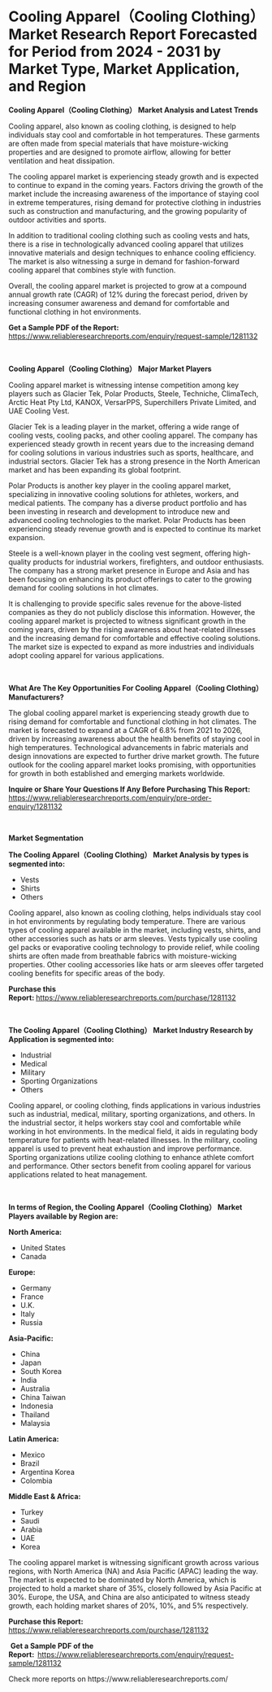 <p><h1>Cooling Apparel（Cooling Clothing） Market Research Report Forecasted for Period from 2024 -  2031 by Market Type, Market Application, and Region</h1></p><p><strong>Cooling Apparel（Cooling Clothing） Market Analysis and Latest Trends</strong></p>
<p><p>Cooling apparel, also known as cooling clothing, is designed to help individuals stay cool and comfortable in hot temperatures. These garments are often made from special materials that have moisture-wicking properties and are designed to promote airflow, allowing for better ventilation and heat dissipation.</p><p>The cooling apparel market is experiencing steady growth and is expected to continue to expand in the coming years. Factors driving the growth of the market include the increasing awareness of the importance of staying cool in extreme temperatures, rising demand for protective clothing in industries such as construction and manufacturing, and the growing popularity of outdoor activities and sports.</p><p>In addition to traditional cooling clothing such as cooling vests and hats, there is a rise in technologically advanced cooling apparel that utilizes innovative materials and design techniques to enhance cooling efficiency. The market is also witnessing a surge in demand for fashion-forward cooling apparel that combines style with function.</p><p>Overall, the cooling apparel market is projected to grow at a compound annual growth rate (CAGR) of 12% during the forecast period, driven by increasing consumer awareness and demand for comfortable and functional clothing in hot environments.</p></p>
<p><strong>Get a Sample PDF of the Report:&nbsp;</strong> <a href="https://www.reliableresearchreports.com/enquiry/request-sample/1281132">https://www.reliableresearchreports.com/enquiry/request-sample/1281132</a></p>
<p>&nbsp;</p>
<p><strong>Cooling Apparel（Cooling Clothing） Major Market Players</strong></p>
<p><p>Cooling apparel market is witnessing intense competition among key players such as Glacier Tek, Polar Products, Steele, Techniche, ClimaTech, Arctic Heat Pty Ltd, KANOX, VersarPPS, Superchillers Private Limited, and UAE Cooling Vest. </p><p>Glacier Tek is a leading player in the market, offering a wide range of cooling vests, cooling packs, and other cooling apparel. The company has experienced steady growth in recent years due to the increasing demand for cooling solutions in various industries such as sports, healthcare, and industrial sectors. Glacier Tek has a strong presence in the North American market and has been expanding its global footprint.</p><p>Polar Products is another key player in the cooling apparel market, specializing in innovative cooling solutions for athletes, workers, and medical patients. The company has a diverse product portfolio and has been investing in research and development to introduce new and advanced cooling technologies to the market. Polar Products has been experiencing steady revenue growth and is expected to continue its market expansion.</p><p>Steele is a well-known player in the cooling vest segment, offering high-quality products for industrial workers, firefighters, and outdoor enthusiasts. The company has a strong market presence in Europe and Asia and has been focusing on enhancing its product offerings to cater to the growing demand for cooling solutions in hot climates.</p><p>It is challenging to provide specific sales revenue for the above-listed companies as they do not publicly disclose this information. However, the cooling apparel market is projected to witness significant growth in the coming years, driven by the rising awareness about heat-related illnesses and the increasing demand for comfortable and effective cooling solutions. The market size is expected to expand as more industries and individuals adopt cooling apparel for various applications.</p></p>
<p>&nbsp;</p>
<p><strong>What Are The Key Opportunities For Cooling Apparel（Cooling Clothing） Manufacturers?</strong></p>
<p><p>The global cooling apparel market is experiencing steady growth due to rising demand for comfortable and functional clothing in hot climates. The market is forecasted to expand at a CAGR of 6.8% from 2021 to 2026, driven by increasing awareness about the health benefits of staying cool in high temperatures. Technological advancements in fabric materials and design innovations are expected to further drive market growth. The future outlook for the cooling apparel market looks promising, with opportunities for growth in both established and emerging markets worldwide.</p></p>
<p><strong>Inquire or Share Your Questions If Any Before Purchasing This Report:</strong> <a href="https://www.reliableresearchreports.com/enquiry/pre-order-enquiry/1281132">https://www.reliableresearchreports.com/enquiry/pre-order-enquiry/1281132</a></p>
<p>&nbsp;</p>
<p><strong>Market Segmentation</strong></p>
<p><strong>The Cooling Apparel（Cooling Clothing） Market Analysis by types is segmented into:</strong></p>
<p><ul><li>Vests</li><li>Shirts</li><li>Others</li></ul></p>
<p><p>Cooling apparel, also known as cooling clothing, helps individuals stay cool in hot environments by regulating body temperature. There are various types of cooling apparel available in the market, including vests, shirts, and other accessories such as hats or arm sleeves. Vests typically use cooling gel packs or evaporative cooling technology to provide relief, while cooling shirts are often made from breathable fabrics with moisture-wicking properties. Other cooling accessories like hats or arm sleeves offer targeted cooling benefits for specific areas of the body.</p></p>
<p><strong>Purchase this Report:&nbsp;</strong><a href="https://www.reliableresearchreports.com/purchase/1281132">https://www.reliableresearchreports.com/purchase/1281132</a></p>
<p>&nbsp;</p>
<p><strong>The Cooling Apparel（Cooling Clothing） Market Industry Research by Application is segmented into:</strong></p>
<p><ul><li>Industrial</li><li>Medical</li><li>Military</li><li>Sporting Organizations</li><li>Others</li></ul></p>
<p><p>Cooling apparel, or cooling clothing, finds applications in various industries such as industrial, medical, military, sporting organizations, and others. In the industrial sector, it helps workers stay cool and comfortable while working in hot environments. In the medical field, it aids in regulating body temperature for patients with heat-related illnesses. In the military, cooling apparel is used to prevent heat exhaustion and improve performance. Sporting organizations utilize cooling clothing to enhance athlete comfort and performance. Other sectors benefit from cooling apparel for various applications related to heat management.</p></p>
<p>&nbsp;</p>
<p><strong>In terms of Region, the Cooling Apparel（Cooling Clothing） Market Players available by Region are:</strong></p>
<p>
    <p> <strong> North America: </strong>
        <ul>
            <li>United States</li>
            <li>Canada</li>
        </ul>
        </p> 
    <p> <strong> Europe: </strong>
        <ul>
            <li>Germany</li>
            <li>France</li>
            <li>U.K.</li>
            <li>Italy</li>
            <li>Russia</li>
        </ul>
        </p> 
    <p> <strong> Asia-Pacific: </strong>
        <ul>
            <li>China</li>
            <li>Japan</li>
            <li>South Korea</li>
            <li>India</li>
            <li>Australia</li>
            <li>China Taiwan</li>
            <li>Indonesia</li>
            <li>Thailand</li>
            <li>Malaysia</li>
        </ul>
        </p> 
    <p> <strong> Latin America: </strong>
        <ul>
            <li>Mexico</li>
            <li>Brazil</li>
            <li>Argentina Korea</li>
            <li>Colombia</li>
        </ul>
        </p> 
    <p> <strong> Middle East & Africa: </strong>
        <ul>
            <li>Turkey</li>
            <li>Saudi</li>
            <li>Arabia</li>
            <li>UAE</li>
            <li>Korea</li>
        </ul>
    </p>
    </p>
<p><p>The cooling apparel market is witnessing significant growth across various regions, with North America (NA) and Asia Pacific (APAC) leading the way. The market is expected to be dominated by North America, which is projected to hold a market share of 35%, closely followed by Asia Pacific at 30%. Europe, the USA, and China are also anticipated to witness steady growth, each holding market shares of 20%, 10%, and 5% respectively.</p></p>
<p><strong>Purchase this Report: </strong><a href="https://www.reliableresearchreports.com/purchase/1281132">https://www.reliableresearchreports.com/purchase/1281132</a></p>
<p>&nbsp;<strong>Get a Sample PDF of the Report:&nbsp;&nbsp;</strong><a href="https://www.reliableresearchreports.com/enquiry/request-sample/1281132">https://www.reliableresearchreports.com/enquiry/request-sample/1281132</a></p>
<p><strong></strong></p>
<p>Check more reports on https://www.reliableresearchreports.com/</p>